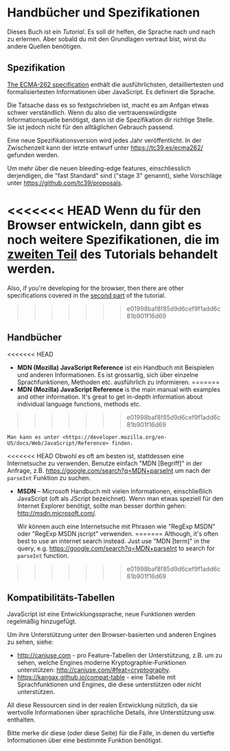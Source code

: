 
# Handbücher und Spezifikationen

Dieses Buch ist ein *Tutorial*. Es soll dir helfen, die Sprache nach und nach zu erlernen. Aber sobald du mit den Grundlagen vertraut bist, wirst du andere Quellen benötigen.

## Spezifikation

[The ECMA-262 specification](https://www.ecma-international.org/publications/standards/Ecma-262.htm) enthält die ausführlichsten, detailliertesten und formalisiertesten Informationen über JavaScript. Es definiert die Sprache.

Die Tatsache dass es so festgschrieben ist, macht es am Anfgan etwas schwer verständlich. Wenn du also die vertrauenswürdigste Informationsquelle benötigst, dann ist die Spezifikation dir richtige Stelle. Sie ist jedoch nicht für den alltäglichen Gebrauch passend. 

Eine neue Spezifikationsversion wird jedes Jahr veröffentlicht. In der Zwischenzeit kann der letzte entwurf unter <https://tc39.es/ecma262/> gefunden werden.

Um mehr über die neuen bleeding-edge features, einschliesslich derjendigen, die "fast Standard" sind ("stage 3" genannt), siehe Vorschläge unter <https://github.com/tc39/proposals>.

<<<<<<< HEAD
Wenn du für den Browser entwickeln, dann gibt es noch weitere Spezifikationen, die im [zweiten Teil](info:browser-environment) des Tutorials behandelt werden.
=======
Also, if you're developing for the browser, then there are other specifications covered in the [second part](info:browser-environment) of the tutorial.
>>>>>>> e01998baf8f85d9d6cef9f1add6c81b901f16d69

## Handbücher

<<<<<<< HEAD
- **MDN (Mozilla) JavaScript Reference** ist ein Handbuch mit Beispielen und anderen Informationen. Es ist grossartig, sich über einzelne Sprachfunktionen, Methoden etc. ausführlich zu informieren.
=======
- **MDN (Mozilla) JavaScript Reference** is the main manual with examples and other information. It's great to get in-depth information about individual language functions, methods etc.
>>>>>>> e01998baf8f85d9d6cef9f1add6c81b901f16d69

    Man kann es unter <https://developer.mozilla.org/en-US/docs/Web/JavaScript/Reference> finden.

<<<<<<< HEAD
    Obwohl es oft am besten ist, stattdessen eine Internetsuche zu verwenden. Benutze einfach "MDN [Begriff]" in der Anfrage, z.B. <https://google.com/search?q=MDN+parseInt> um nach der `parseInt` Funktion zu suchen.


- **MSDN** – Microsoft Handbuch mit vielen Informationen, einschließlich JavaScript (oft als JScript bezeichnet). Wenn man etwas speziell für den Internet Explorer benötigt, sollte man besser dorthin gehen: <http://msdn.microsoft.com/>.

    Wir können auch eine Internetsuche mit Phrasen wie "RegExp MSDN" oder "RegExp MSDN jscript" verwenden.
=======
Although, it's often best to use an internet search instead. Just use "MDN [term]" in the query, e.g. <https://google.com/search?q=MDN+parseInt> to search for `parseInt` function.
>>>>>>> e01998baf8f85d9d6cef9f1add6c81b901f16d69

## Kompatibilitäts-Tabellen

JavaScript ist eine Entwicklungssprache, neue Funktionen werden regelmäßig hinzugefügt.

Um ihre Unterstützung unter den Browser-basierten und anderen Engines zu sehen, siehe:

- <http://caniuse.com> - pro Feature-Tabellen der Unterstützung, z.B. um zu sehen, welche Engines moderne Kryptographie-Funktionen unterstützen: <http://caniuse.com/#feat=cryptography>.
- <https://kangax.github.io/compat-table> - eine Tabelle mit Sprachfunktionen und Engines, die diese unterstützen oder nicht unterstützen.

All diese Ressourcen sind in der realen Entwicklung nützlich, da sie wertvolle Informationen über sprachliche Details, ihre Unterstützung usw. enthalten.

Bitte merke dir diese (oder diese Seite) für die Fälle, in denen du vertiefte Informationen über eine bestimmte Funktion benötigst.
